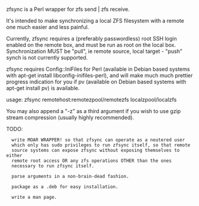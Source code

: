 zfsync is a Perl wrapper for zfs send | zfs receive.

It's intended to make synchronizing a local ZFS filesystem with a remote one 
much easier and less painful.

Currently, zfsync requires a (preferably passwordless) root SSH login enabled
on the remote box, and must be run as root on the local box.  Synchronization
MUST be "pull", ie remote source, local target - "push" synch is not currently
supported.

zfsync requires Config::IniFiles for Perl (available in Debian based systems
with apt-get install libconfig-inifiles-perl), and will make much much
prettier progress indication for you if pv (available on Debian based systems
with apt-get install pv) is available.

usage: zfsync remotehost:remotezpool/remotezfs localzpool/localzfs

You may also append a "-z" as a third argument if you wish to use gzip stream
compression (usually highly recommended).




TODO: 
      
      write MOAR WRAPPER! so that zfsync can operate as a neutered user
      which only has sudo privileges to run zfsync itself, so that remote
      source systems can expose zfsync without exposing themselves to either
      remote root access OR any zfs operations OTHER than the ones
      necessary to run zfsync itself.

      parse arguments in a non-brain-dead fashion.

      package as a .deb for easy installation.

      write a man page.
